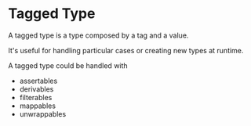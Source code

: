 # Tagged Type

A tagged type is a type composed by a tag and a value.

It's useful for handling particular cases or creating new types at runtime.

A tagged type could be handled with

* assertables
* derivables
* filterables
* mappables
* unwrappables

